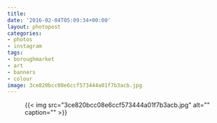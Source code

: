 ```yaml
---
title: 
date: '2016-02-04T05:09:34+00:00'
layout: photopost
categories:
- photos
- instagram
tags:
- boroughmarket
- art
- banners
- colour
image: 3ce820bcc08e6ccf573444a01f7b3acb.jpg
---
```


<figure class="photo photo--square">
  {{< img src="3ce820bcc08e6ccf573444a01f7b3acb.jpg" alt="" caption="" >}}

</figure>




